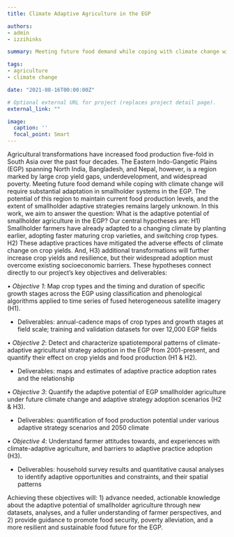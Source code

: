 ```yaml
---
title: Climate Adaptive Agriculture in the EGP

authors:
- admin
- izzihinks

summary: Meeting future food demand while coping with climate change will require substantial adaptation in smallholder systems. The principal motivation for this investigation is to determine the adaptive potential of smallholder agriculture in North India, Bangladesh, and Nepal, where smallholder communities experience large crop yield gaps, underdevelopment, and widespread poverty.

tags:
- agriculture
- climate change

date: "2021-08-16T00:00:00Z"

# Optional external URL for project (replaces project detail page).
external_link: ""

image:
  caption: ''
  focal_point: Smart
---
```


Agricultural transformations have increased food production five-fold in South Asia over the past four decades. The Eastern Indo-Gangetic Plains (EGP) spanning North India, Bangladesh, and Nepal, however, is a region marked by large crop yield gaps, underdevelopment, and widespread poverty. Meeting future food demand while coping with climate change will require substantial adaptation in smallholder systems in the EGP. The potential of this region to maintain current food production levels, and the extent of smallholder adaptive strategies remains largely unknown. In this work, we aim to answer the question: What is the adaptive potential of smallholder agriculture in the EGP? Our central hypotheses are: H1) Smallholder farmers have already adapted to a changing climate by planting earlier, adopting faster maturing crop varieties, and switching crop types. H2) These adaptive practices have mitigated the adverse effects of climate change on crop yields. And, H3) additional transformations will further increase crop yields and resilience, but their widespread adoption must overcome existing socioeconomic barriers. These hypotheses connect directly to our project’s key objectives and deliverables:

• *Objective 1*: Map crop types and the timing and duration of specific growth stages across the EGP using classification and phenological algorithms applied to time series of fused heterogeneous satellite imagery (H1).
- Deliverables: annual-cadence maps of crop types and growth stages at field scale; training
and validation datasets for over 12,000 EGP fields

• *Objective 2*: Detect and characterize spatiotemporal patterns of climate-adaptive agricultural strategy adoption in the EGP from 2001-present, and quantify their effect on crop yields and food production (H1 & H2).
- Deliverables: maps and estimates of adaptive practice adoption rates and the relationship

• *Objective 3*: Quantify the adaptive potential of EGP smallholder agriculture under future climate change and adaptive strategy adoption scenarios (H2 & H3).
- Deliverables: quantification of food production potential under various adaptive strategy scenarios and 2050 climate

• *Objective 4*: Understand farmer attitudes towards, and experiences with climate-adaptive agriculture, and barriers to adaptive practice adoption (H3).
- Deliverables: household survey results and quantitative causal analyses to identify adaptive opportunities and constraints, and their spatial patterns

Achieving these objectives will: 1) advance needed, actionable knowledge about the adaptive potential of smallholder agriculture through new datasets, analyses, and a fuller understanding of farmer perspectives, and 2) provide guidance to promote food security, poverty alleviation, and a more resilient and sustainable food future for the EGP.
